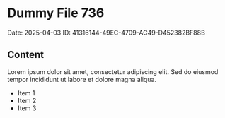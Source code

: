 # Dummy File 736

Date: 2025-04-03
ID: 41316144-49EC-4709-AC49-D452382BF88B

## Content

Lorem ipsum dolor sit amet, consectetur adipiscing elit.
Sed do eiusmod tempor incididunt ut labore et dolore magna aliqua.

* Item 1
* Item 2
* Item 3

